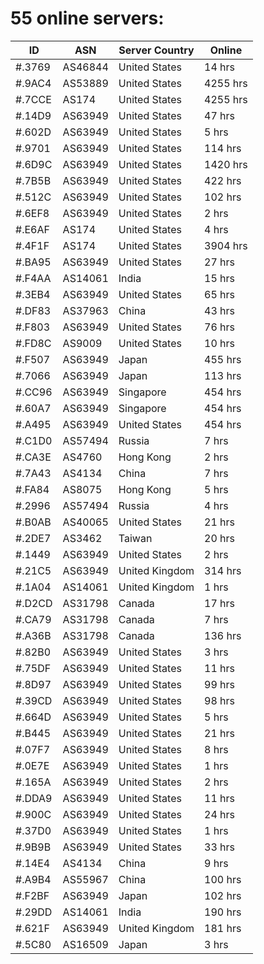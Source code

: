 # 55 online servers:

| ID | ASN | Server Country | Online |
| ------ | ------ | ------ | ------ |
| #.3769 | AS46844 | United States | 14 hrs |
| #.9AC4 | AS53889 | United States | 4255 hrs |
| #.7CCE | AS174 | United States | 4255 hrs |
| #.14D9 | AS63949 | United States | 47 hrs |
| #.602D | AS63949 | United States | 5 hrs |
| #.9701 | AS63949 | United States | 114 hrs |
| #.6D9C | AS63949 | United States | 1420 hrs |
| #.7B5B | AS63949 | United States | 422 hrs |
| #.512C | AS63949 | United States | 102 hrs |
| #.6EF8 | AS63949 | United States | 2 hrs |
| #.E6AF | AS174 | United States | 4 hrs |
| #.4F1F | AS174 | United States | 3904 hrs |
| #.BA95 | AS63949 | United States | 27 hrs |
| #.F4AA | AS14061 | India | 15 hrs |
| #.3EB4 | AS63949 | United States | 65 hrs |
| #.DF83 | AS37963 | China | 43 hrs |
| #.F803 | AS63949 | United States | 76 hrs |
| #.FD8C | AS9009 | United States | 10 hrs |
| #.F507 | AS63949 | Japan | 455 hrs |
| #.7066 | AS63949 | Japan | 113 hrs |
| #.CC96 | AS63949 | Singapore | 454 hrs |
| #.60A7 | AS63949 | Singapore | 454 hrs |
| #.A495 | AS63949 | United States | 454 hrs |
| #.C1D0 | AS57494 | Russia | 7 hrs |
| #.CA3E | AS4760 | Hong Kong | 2 hrs |
| #.7A43 | AS4134 | China | 7 hrs |
| #.FA84 | AS8075 | Hong Kong | 5 hrs |
| #.2996 | AS57494 | Russia | 4 hrs |
| #.B0AB | AS40065 | United States | 21 hrs |
| #.2DE7 | AS3462 | Taiwan | 20 hrs |
| #.1449 | AS63949 | United States | 2 hrs |
| #.21C5 | AS63949 | United Kingdom | 314 hrs |
| #.1A04 | AS14061 | United Kingdom | 1 hrs |
| #.D2CD | AS31798 | Canada | 17 hrs |
| #.CA79 | AS31798 | Canada | 7 hrs |
| #.A36B | AS31798 | Canada | 136 hrs |
| #.82B0 | AS63949 | United States | 3 hrs |
| #.75DF | AS63949 | United States | 11 hrs |
| #.8D97 | AS63949 | United States | 99 hrs |
| #.39CD | AS63949 | United States | 98 hrs |
| #.664D | AS63949 | United States | 5 hrs |
| #.B445 | AS63949 | United States | 21 hrs |
| #.07F7 | AS63949 | United States | 8 hrs |
| #.0E7E | AS63949 | United States | 1 hrs |
| #.165A | AS63949 | United States | 2 hrs |
| #.DDA9 | AS63949 | United States | 11 hrs |
| #.900C | AS63949 | United States | 24 hrs |
| #.37D0 | AS63949 | United States | 1 hrs |
| #.9B9B | AS63949 | United States | 33 hrs |
| #.14E4 | AS4134 | China | 9 hrs |
| #.A9B4 | AS55967 | China | 100 hrs |
| #.F2BF | AS63949 | Japan | 102 hrs |
| #.29DD | AS14061 | India | 190 hrs |
| #.621F | AS63949 | United Kingdom | 181 hrs |
| #.5C80 | AS16509 | Japan | 3 hrs |

